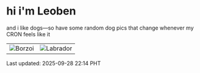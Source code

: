 # hi i'm Leoben

and i like dogs—so have some random dog pics that change whenever my CRON feels like it

|  |  |
|--------|----------|
| ![Borzoi](https://random-dog-vercel.vercel.app/api/random-borzoi?v=1759068873) | ![Labrador](https://random-dog-vercel.vercel.app/api/random-labrador?v=1759068873) |

Last updated: 2025-09-28 22:14 PHT
